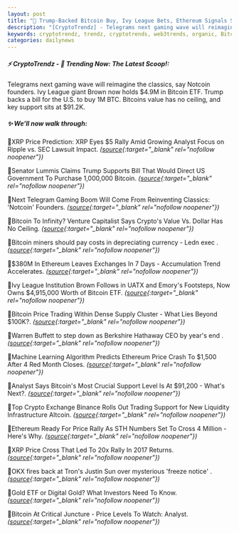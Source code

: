 ```yaml
---
layout: post
title: "🌅 Trump-Backed Bitcoin Buy, Ivy League Bets, Ethereum Signals Shift Bitcoin News"
description: "[CryptoTrendz] - Telegrams next gaming wave will reimagine the classics, say Notcoin founders. Ivy League giant Brown now holds $4.9M in Bitcoin ETF. Trump backs a bill for the U.S. to buy 1M BTC. Bitcoins value has no ceiling, and key support sits at $91.2K."
keywords: cryptotrendz, trendz, cryptotrends, web3trends, organic, Bitcoin, SEC, Trading, Binance, CEO, Trump, Analyst, XRP, Ethereum, Investors, Digital, Crypto
categories: dailynews
---
```


##### ⚡ CryptoTrendz - 📌 *Trending Now: The Latest Scoop!:*

Telegrams next gaming wave will reimagine the classics, say Notcoin founders. Ivy League giant Brown now holds $4.9M in Bitcoin ETF. Trump backs a bill for the U.S. to buy 1M BTC. Bitcoins value has no ceiling, and key support sits at $91.2K.

##### ✨ *We’ll now walk through:*


🔹XRP Price Prediction: XRP Eyes $5 Rally Amid Growing Analyst Focus on Ripple vs. SEC Lawsuit Impact. *([source](https://s.avyag.com/80g6){:target="_blank" rel="nofollow noopener"})*

🔹Senator Lummis Claims Trump Supports Bill That Would Direct US Government To Purchase 1,000,000 Bitcoin. *([source](https://s.avyag.com/9k3j){:target="_blank" rel="nofollow noopener"})*

🔹Next Telegram Gaming Boom Will Come From Reinventing Classics: 'Notcoin' Founders. *([source](https://s.avyag.com/j2ia){:target="_blank" rel="nofollow noopener"})*

🔹Bitcoin To Infinity? Venture Capitalist Says Crypto's Value Vs. Dollar Has No Ceiling. *([source](https://s.avyag.com/nrqx){:target="_blank" rel="nofollow noopener"})*

🔹Bitcoin miners should pay costs in depreciating currency - Ledn exec . *([source](https://s.avyag.com/1140){:target="_blank" rel="nofollow noopener"})*

🔹$380M In Ethereum Leaves Exchanges In 7 Days - Accumulation Trend Accelerates. *([source](https://s.avyag.com/uunz){:target="_blank" rel="nofollow noopener"})*

🔹Ivy League Institution Brown Follows in UATX and Emory's Footsteps, Now Owns $4,915,000 Worth of Bitcoin ETF. *([source](https://s.avyag.com/6mbz){:target="_blank" rel="nofollow noopener"})*

🔹Bitcoin Price Trading Within Dense Supply Cluster - What Lies Beyond $100K?. *([source](https://s.avyag.com/cf9s){:target="_blank" rel="nofollow noopener"})*

🔹Warren Buffett to step down as Berkshire Hathaway CEO by year's end . *([source](https://s.avyag.com/0a2g){:target="_blank" rel="nofollow noopener"})*

🔹Machine Learning Algorithm Predicts Ethereum Price Crash To $1,500 After 4 Red Month Closes. *([source](https://s.avyag.com/xe9v){:target="_blank" rel="nofollow noopener"})*

🔹Analyst Says Bitcoin's Most Crucial Support Level Is At $91,200 - What's Next?. *([source](https://s.avyag.com/bmsk){:target="_blank" rel="nofollow noopener"})*

🔹Top Crypto Exchange Binance Rolls Out Trading Support for New Liquidity Infrastructure Altcoin. *([source](https://s.avyag.com/7xw8){:target="_blank" rel="nofollow noopener"})*

🔹Ethereum Ready For Price Rally As STH Numbers Set To Cross 4 Million - Here's Why. *([source](https://s.avyag.com/slg7){:target="_blank" rel="nofollow noopener"})*

🔹XRP Price Cross That Led To 20x Rally In 2017 Returns. *([source](https://s.avyag.com/nnns){:target="_blank" rel="nofollow noopener"})*

🔹OKX fires back at Tron's Justin Sun over mysterious 'freeze notice' . *([source](https://s.avyag.com/pgpe){:target="_blank" rel="nofollow noopener"})*

🔹Gold ETF or Digital Gold? What Investors Need To Know. *([source](https://s.avyag.com/y3xo){:target="_blank" rel="nofollow noopener"})*

🔹Bitcoin At Critical Juncture - Price Levels To Watch: Analyst. *([source](https://s.avyag.com/eg1e){:target="_blank" rel="nofollow noopener"})*
